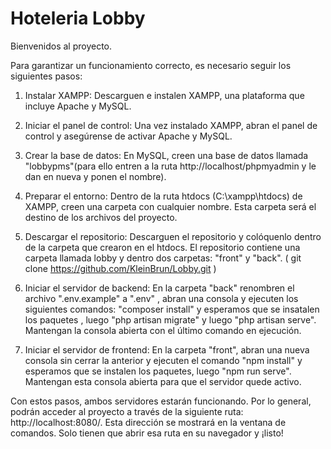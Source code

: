 # Hoteleria Lobby
Bienvenidos al proyecto.

Para garantizar un funcionamiento correcto, es necesario seguir los siguientes pasos:

1. Instalar XAMPP: Descarguen e instalen XAMPP, una plataforma que incluye Apache y MySQL.

2. Iniciar el panel de control: Una vez instalado XAMPP, abran el panel de control y asegúrense de activar Apache y MySQL.

3. Crear la base de datos: En MySQL, creen una base de datos llamada "lobbypms"(para ello entren a la ruta http://localhost/phpmyadmin y le dan en nueva y ponen el nombre).

4. Preparar el entorno: Dentro de la ruta htdocs (C:\xampp\htdocs) de XAMPP, creen una carpeta con cualquier nombre. Esta carpeta será el destino de los archivos del proyecto.

5. Descargar el repositorio: Descarguen el repositorio y colóquenlo dentro de la carpeta que crearon en el htdocs. El repositorio contiene una carpeta llamada lobby y dentro  dos carpetas: "front" y "back". ( git clone https://github.com/KleinBrun/Lobby.git )

6. Iniciar el servidor de backend: En la carpeta "back" renombren el archivo ".env.example" a ".env" , abran una consola y ejecuten los siguientes comandos: "composer install" y esperamos que se insatalen los paquetes , luego "php artisan migrate" y luego "php artisan serve". Mantengan la consola abierta con el último comando en ejecución.

7. Iniciar el servidor de frontend: En la carpeta "front", abran una nueva consola sin cerrar la anterior y ejecuten el comando "npm install" y esperamos que se instalen los paquetes, luego  "npm run serve". Mantengan esta consola abierta para que el servidor quede activo.

Con estos pasos, ambos servidores estarán funcionando. Por lo general, podrán acceder al proyecto a través de la siguiente ruta: http://localhost:8080/. Esta dirección se mostrará en la ventana de comandos. Solo tienen que abrir esa ruta en su navegador y ¡listo!
